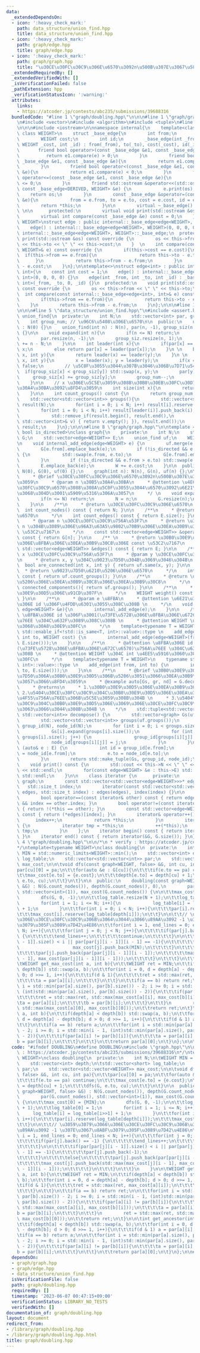 ```yaml
---
data:
  _extendedDependsOn:
  - icon: ':heavy_check_mark:'
    path: data_structure/union_find.hpp
    title: data_structure/union_find.hpp
  - icon: ':heavy_check_mark:'
    path: graph/edge.hpp
    title: graph/edge.hpp
  - icon: ':heavy_check_mark:'
    path: graph/graph.hpp
    title: "\u30CE\u30FC\u30C9\u306E\u6570\u3092n\u500B\u307E\u3067\u5897\u3084\u3059"
  _extendedRequiredBy: []
  _extendedVerifiedWith: []
  _isVerificationFailed: false
  _pathExtension: hpp
  _verificationStatusIcon: ':warning:'
  attributes:
    links:
    - https://atcoder.jp/contests/abc235/submissions/39688316
  bundledCode: "#line 1 \"graph/doubling.hpp\"\n\n\n#line 1 \"graph/graph.hpp\"\n\n\
    \n#include <vector>\n#include <algorithm>\n#include <tuple>\n#line 1 \"graph/edge.hpp\"\
    \n\n\n#include <iostream>\n\nnamespace internal{\n    template<class DERIVED,\
    \ class WEIGHT>\n    struct _base_edge{\n        int from;\n        int to;\n\
    \        WEIGHT cost;\n        int id;\n        _base_edge(int _from, int _to,\
    \ WEIGHT _cost, int _id) : from(_from), to(_to), cost(_cost), id(_id) {}\n\n \
    \       friend bool operator>(const _base_edge &e1, const _base_edge &e){\n  \
    \          return e1.compare(e) > 0;\n        }\n        friend bool operator>=(const\
    \ _base_edge &e1, const _base_edge &e){\n            return e1.compare(e) >= 0;\n\
    \        }\n        friend bool operator<(const _base_edge &e1, const _base_edge\
    \ &e){\n            return e1.compare(e) < 0;\n        }\n        friend bool\
    \ operator<=(const _base_edge &e1, const _base_edge &e){\n            return e1.compare(e)\
    \ <= 0;\n        }\n        friend std::ostream &operator<<(std::ostream &os,\
    \ const _base_edge<DERIVED, WEIGHT> &e) {\n            e.print(os);\n        \
    \    return os;\n        }\n        const _base_edge &operator=(const _base_edge\
    \ &e){\n            from = e.from, to = e.to, cost = e.cost, id = e.id;\n    \
    \        return *this;\n        }\n\n        virtual ~_base_edge() = default;\
    \ \n\n      protected:\n        virtual void print(std::ostream &os) const = 0;\n\
    \        virtual int compare(const _base_edge &e) const = 0;\n    };\n}\n\ntemplate<class\
    \ WEIGHT>\nstruct edge : public internal::_base_edge<edge<WEIGHT>, WEIGHT>{\n\
    \    edge() : internal::_base_edge<edge<WEIGHT>, WEIGHT>(0, 0, 0, 0) {}\n    using\
    \ internal::_base_edge<edge<WEIGHT>, WEIGHT>::_base_edge;\n  protected:\n    void\
    \ print(std::ostream &os) const override {\n        os << this->from << \" \"\
    \ << this->to << \" \" << this->cost;\n    }  \n    int compare(const internal::_base_edge<edge<WEIGHT>,\
    \ WEIGHT>& e) const override {\n        if(this->cost == e.cost){\n          \
    \  if(this->from == e.from){\n                return this->to - e.to;\n      \
    \      }\n            return this->from - e.from;\n        }\n        return this->cost\
    \ - e.cost;\n    }\n};\n\ntemplate<>\nstruct edge<int> : public internal::_base_edge<edge<int>,\
    \ int>{\n    const int cost = 1;\n    edge() : internal::_base_edge<edge<int>,\
    \ int>(0, 0, 0, 0) {}\n    edge(int _from, int _to, int _id) : _base_edge<edge<int>,\
    \ int>(_from, _to, 0, _id) {}\n  protected:\n    void print(std::ostream &os)\
    \ const override {\n        os << this->from << \" \" << this->to;\n    }\n  \
    \  int compare(const internal::_base_edge<edge<int>, int>& e) const override {\n\
    \        if(this->from == e.from){\n            return this->to - e.to;\n    \
    \    }\n        return this->from - e.from;\n    }\n};\n\n\n#line 1 \"data_structure/union_find.hpp\"\
    \n\n\n#line 5 \"data_structure/union_find.hpp\"\n#include <assert.h>\n\nclass\
    \ union_find{\n  private:\n    int N;\n    std::vector<int> par, group_siz;\n\
    \    int group_num; // \u96C6\u5408\u306E\u6570\n\n  public:\n    union_find()\
    \ : N(0) {}\n    union_find(int n) : N(n), par(n, -1), group_siz(n, 1), group_num(n)\
    \ {}\n\n    void expand(int n){\n        if(n <= N) return;\n        N = n;\n\
    \        par.resize(n, -1);\n        group_siz.resize(n, 1);\n        group_num\
    \ += n - N;\n    }\n\n    int leader(int x){\n        if(par[x] == -1) return\
    \ x;\n        else return par[x] = leader(par[x]);\n    }\n \n    bool same(int\
    \ x, int y){\n        return leader(x) == leader(y);\n    }\n \n    bool merge(int\
    \ x, int y){\n        x = leader(x); y = leader(y);\n        if(x == y) return\
    \ false;\n        // \u5C0F\u3055\u3044\u307B\u3046\u306B\u7D71\u5408\n      \
    \  if(group_siz[x] < group_siz[y]) std::swap(x, y);\n        par[y] = x;\n   \
    \     group_siz[x] += group_siz[y];\n        group_num--;\n        return true;\n\
    \    }\n\n    // x \u306E\u5C5E\u3059\u308B\u30B0\u30EB\u30FC\u30D7\u306E\u30B5\
    \u30A4\u30BA\u3092\u8FD4\u3059\n    int size(int x){\n        return group_siz[leader(x)];\n\
    \    }\n\n    int count_groups() const {\n        return group_num;\n    }\n\n\
    \    std::vector<std::vector<int>> groups(){\n        std::vector<std::vector<int>>\
    \ result(N);\n        for(int i = 0; i < N; i++) result[i].reserve(group_siz[i]);\n\
    \        for(int i = 0; i < N; i++) result[leader(i)].push_back(i);\n        result.erase(\n\
    \            std::remove_if(result.begin(), result.end(),\n            [&](const\
    \ std::vector<int>& v) { return v.empty(); }), result.end());\n        return\
    \ result;\n    }\n};\n\n\n#line 8 \"graph/graph.hpp\"\n\ntemplate <typename WEIGHT,\
    \ bool is_directed>\nclass graph{\n    private:\n    int N;\n    std::vector<std::vector<edge<WEIGHT>>>\
    \ G;\n    std::vector<edge<WEIGHT>> E;\n    union_find uf;\n    WEIGHT W = 0;\n\
    \n    void internal_add_edge(edge<WEIGHT> e) {\n        uf.merge(e.from, e.to);\n\
    \        G[e.from].emplace_back(e);\n        if (!is_directed && e.from != e.to)\
    \ {\n            std::swap(e.from, e.to);\n            G[e.from].emplace_back(e);\n\
    \        }\n        if (!is_directed && e.from > e.to) std::swap(e.from, e.to);\n\
    \        E.emplace_back(e);\n        W += e.cost;\n    }\n\n  public:\n    graph():\
    \ N(0), G(0), uf(0) {};\n    graph(int n): N(n), G(n), uf(n) {};\n\n    /**\n\
    \     * @brief \u30CE\u30FC\u30C9\u306E\u6570\u3092n\u500B\u307E\u3067\u5897\u3084\
    \u3059\n     * @param n \u30B5\u30A4\u30BA\n     * @attention \u4ECA\u306E\u30CE\
    \u30FC\u30C9\u6570\u3088\u308A\u5C0F\u3055\u3044\u6570\u3092\u6E21\u3057\u305F\
    \u3068\u304D\u3001\u5909\u5316\u306A\u3057\n     */ \n    void expand(int n){\n\
    \        if(n <= N) return;\n        N = n;\n        G.resize(n);\n        uf.expand(n);\n\
    \    }\n\n    /**\n     * @return \u30CE\u30FC\u30C9\u306E\u6570\n     */\n  \
    \  int count_nodes() const { return N; }\n\n    /**\n     * @return \u8FBA\u306E\
    \u6570\n     */\n    int count_edges() const { return E.size(); }\n\n    /** \n\
    \     * @param n \u30CE\u30FC\u30C9\u756A\u53F7\n     * @return \u30CE\u30FC\u30C9\
    \ n \u304B\u3089\u306E\u96A3\u63A5\u9802\u70B9\u306E\u30EA\u30B9\u30C8\u306E const\
    \ \u53C2\u7167\n     */\n    const std::vector<edge<WEIGHT>> &operator[](int n)\
    \ const { return G[n]; }\n\n    /** \n     * @return \u30B0\u30E9\u30D5\u5168\u4F53\
    \u306E\u8FBA\u306E\u30EA\u30B9\u30C8\u306E const \u53C2\u7167\n     */\n    const\
    \ std::vector<edge<WEIGHT>> &edges() const { return E; }\n\n    /**\n     * @param\
    \ x \u30CE\u30FC\u30C9\u756A\u53F7\n     * @param y \u30CE\u30FC\u30C9\u756A\u53F7\
    \n     * @return x, y \u304C\u9023\u7D50\u304B\u3069\u3046\u304B\n     */\n  \
    \  bool are_connected(int x, int y) { return uf.same(x, y); }\n\n    /**\n   \
    \  * @return \u9023\u7D50\u6210\u5206\u306E\u6570\n     */\n    int count_connected_components()\
    \ const { return uf.count_groups(); }\n\n    /**\n     * @return \u9023\u7D50\u6210\
    \u5206\u306E\u30EA\u30B9\u30C8\u306E\u30EA\u30B9\u30C8\n     */\n    std::vector<std::vector<int>>\
    \ connected_components(){ return uf.groups(); }\n\n    /**\n     * @return \u30B0\
    \u30E9\u30D5\u306E\u91CD\u307F\n     */\n    WEIGHT weight() const { return W;\
    \ }\n\n    /**\n     * @param e \u8FBA\n     * @attention \u6E21\u3057\u305F\u8FBA\
    \u306E id \u306F\u4FDD\u6301\u3055\u308C\u308B \n     */\n    void add_edge(const\
    \ edge<WEIGHT> &e){\n        internal_add_edge(e);\n    }\n\n    /**\n     * @attention\
    \ \u8FBA\u306E id \u306F\u3001(\u73FE\u5728\u306E\u8FBA\u306E\u672C\u6570)\u756A\
    \u76EE \u304C\u632F\u3089\u308C\u308B \n     * @attention WEIGHT \u304C int \u3060\
    \u3068\u30A8\u30E9\u30FC\n     */\n    template<typename T = WEIGHT>\n    typename\
    \ std::enable_if<!std::is_same<T, int>::value>::type \n    add_edge(int from,\
    \ int to, WEIGHT cost) {\n        internal_add_edge(edge<WEIGHT>(from, to, cost,\
    \ E.size()));\n    }\n\n    /**\n     * @attention \u8FBA\u306E id \u306F\u3001\
    (\u73FE\u5728\u306E\u8FBA\u306E\u672C\u6570)\u756A\u76EE \u304C\u632F\u3089\u308C\
    \u308B \n     * @attention WEIGHT \u304C int \u4EE5\u5916\u3060\u3068\u30A8\u30E9\
    \u30FC\n     */\n    template<typename T = WEIGHT>\n    typename std::enable_if<std::is_same<T,\
    \ int>::value>::type \n    add_edge(int from, int to) {\n        internal_add_edge(edge<int>(from,\
    \ to, E.size()));\n    }\n\n    /**\n     * @brief \u30B0\u30E9\u30D5\u3092\u9023\
    \u7D50\u306A\u30B0\u30E9\u30D5\u306B\u5206\u3051\u3066\u30EA\u30B9\u30C8\u306B\
    \u3057\u3066\u8FD4\u3059\n     * @example auto[Gs, gr, nd] = G.decompose();\n\
    \     * @returns\n     * 1.\u30B0\u30E9\u30D5\u306E\u30EA\u30B9\u30C8 \n     *\
    \ 2.\u5404\u30CE\u30FC\u30C9\u304C\u30B0\u30E9\u30D5\u306E\u30EA\u30B9\u30C8\u306E\
    \u4F55\u756A\u76EE\u306B\u5C5E\u3059\u308B\u304B \n     * 3.\u5404\u30CE\u30FC\
    \u30C9\u304C\u30B0\u30E9\u30D5\u306E\u3069\u306E\u30CE\u30FC\u30C9\u306B\u306A\
    \u3063\u3066\u3044\u308B\u304B \n    */\n    std::tuple<std::vector<graph>, std::vector<int>,\
    \ std::vector<int>> decompose() {\n        std::vector<graph> Gs(uf.count_groups());\n\
    \        std::vector<std::vector<int>> groups(uf.groups());\n        std::vector<int>\
    \ group_id(N), node_id(N);\n        for (int i = 0; i < groups.size(); i++) {\n\
    \            Gs[i].expand(groups[i].size());\n            for (int j = 0; j <\
    \ groups[i].size(); j++) {\n                group_id[groups[i][j]] = i;\n    \
    \            node_id[groups[i][j]] = j;\n            }\n        }\n        for\
    \ (auto& e : E) {\n            int id = group_id[e.from];\n            e.from\
    \ = node_id[e.from];\n            e.to = node_id[e.to];\n            Gs[id].add_edge(e);\n\
    \        }\n        return std::make_tuple(Gs, group_id, node_id);\n    }\n\n\
    \    void print() const {\n        std::cout << this->N << \" \" << this->E.size()\
    \ << std::endl;\n        for(const edge<WEIGHT> &e : this->E) std::cout << e <<\
    \ std::endl;\n    }\n\n    class iterator {\n      private:\n        friend class\
    \ graph;\n        const std::vector<std::vector<edge<WEIGHT>>>* edges;\n     \
    \   std::size_t index;\n        iterator(const std::vector<std::vector<edge<WEIGHT>>>*\
    \ edges, std::size_t index) : edges(edges), index(index) {}\n\n      public:\n\
    \        bool operator==(const iterator& other) const { return edges == other.edges\
    \ && index == other.index; }\n        bool operator!=(const iterator& other) const\
    \ { return !(*this == other); }\n        const std::vector<edge<WEIGHT>> &operator*()\
    \ const { return (*edges)[index]; }\n        iterator& operator++() {\n      \
    \      index++;\n            return *this;\n        }\n        iterator operator++(int)\
    \ {\n            iterator tmp = *this;\n            ++(*this);\n            return\
    \ tmp;\n        }\n    };\n    iterator begin() const { return iterator(&G, 0);\
    \ }\n    iterator end() const { return iterator(&G, G.size()); }\n};\n\n\n#line\
    \ 4 \"graph/doubling.hpp\"\n\n/*\n * verify : https://atcoder.jp/contests/abc235/submissions/39688316\n\
    */\ntemplate<typename WEIGHT>\nclass doubling{\n  private:\n    int N;\n\tWEIGHT\
    \ MIN = std::numeric_limits<WEIGHT>::min();\n    std::vector<int> depth;\n\tstd::vector<short>\
    \ log_table;\n    std::vector<std::vector<int>> par;\n    std::vector<std::vector<WEIGHT>>\
    \ max_cost;\n\n\tvoid dfs(const graph<WEIGHT, false> &G, int cu, int pa){\n\t\t\
    par[cu][0] = pa;\n\t\tfor(auto &e : G[cu]){\n\t\t\tif(e.to == pa) continue;\n\t\
    \t\tmax_cost[e.to] = {e.cost};\n\t\t\tdepth[e.to] = depth[cu] + 1;\n\t\t\tdfs(G,\
    \ e.to, cu);\n\t\t}\n\t}\n\n  public:\n    doubling(const graph<WEIGHT, false>\
    \ &G) : N(G.count_nodes()), depth(G.count_nodes(), 0),\n        par(G.count_nodes(),\
    \ std::vector<int>(1)), max_cost(G.count_nodes()) {\n\n\t\tmax_cost[0] = {MIN};\n\
    \        dfs(G, 0, -1);\n\n\t\tlog_table.resize(N + 1);\n\t\tlog_table[0] = 1;\n\
    \        for(int i = 1; i <= N; i++){\n            log_table[i] = log_table[i>>1]\
    \ + 1;\n        }\n\t\tfor(int i = 0; i < N; i++){\n\t\t\tpar[i].reserve(log_table[depth[i]]);\n\
    \t\t\tmax_cost[i].reserve(log_table[depth[i]]);\n\t\t}\n\n\t\t// \u3059\u3079\u3066\
    \u306E\u30CE\u30FC\u30C9\u306B\u3064\u3044\u3066\u89AA\u3092 -1 \u307E\u3067\u8ABF\
    \u3079\u305F\u3089\u7D42\u4E86\n\t\tfor(int i = 1, end_lines = 0; end_lines <\
    \ N; i++){\n\t\t\tfor(int j = 0; j < N; j++){\n\t\t\t\tif(par[j].back() == -1)\
    \ {\n\t\t\t\t\tend_lines++;\n\t\t\t\t\tcontinue;\n\t\t\t\t}\n\n\t\t\t\tif(par[par[j][i\
    \ - 1]].size() < i || par[par[j][i - 1]][i - 1] == -1){\n\t\t\t\t\tpar[j].push_back(-1);\n\
    \                    max_cost[j].push_back(MIN);\n\t\t\t\t}\n\t\t\t\telse{\n\t\
    \t\t\t\tpar[j].push_back(par[par[j][i - 1]][i - 1]);\n\t\t\t\t\tmax_cost[j].push_back(std::max(max_cost[j][i\
    \ - 1], max_cost[par[j][i - 1]][i - 1]));\n\t\t\t\t}\n\t\t\t}\n\t\t}\n    }\n\n\
    \tWEIGHT get_max_cost(int a, int b){\n\t\tWEIGHT ret = MIN;\n\t\tif(depth[a] <\
    \ depth[b]) std::swap(a, b);\n\t\tfor(int i = 0, d = depth[a] - depth[b]; d >\
    \ 0; d >>= 1, i++){\n\t\t\tif(d & 1){\n\t\t\t\tret = std::max(ret, max_cost[a][i]);\n\
    \t\t\t\ta = par[a][i];\n\t\t\t}\n\t\t}\n\t\tif(a == b) return ret;\n\n\t\tfor(int\
    \ i = std::min(par[a].size(), par[b].size()) - 2; i >= 0; i = std::min(i - 1,\
    \ (int)std::min(par[a].size(), par[b].size()) - 2)){\n\t\t\tif(par[a][i] != par[b][i]){\n\
    \t\t\t\tret = std::max(ret, std::max(max_cost[a][i], max_cost[b][i]));\n\t\t\t\
    \ta = par[a][i];\n\t\t\t\tb = par[b][i];\n\t\t\t}\n\t\t}\n        ret = std::max(ret,\
    \ std::max(max_cost[a][0], max_cost[b][0]));\n\t\treturn ret;\n\t}\n\n\tint get_ancestor(int\
    \ a, int b){\n\t\tif(depth[a] < depth[b]) std::swap(a, b);\n\t\tfor(int i = 0,\
    \ d = depth[a] - depth[b]; d > 0; d >>= 1, i++){\n\t\t\tif(d & 1) a = par[a][i];\n\
    \t\t}\n\t\tif(a == b) return a;\n\n\t\tfor(int i = std::min(par[a].size(), par[b].size())\
    \ - 2; i >= 0; i = std::min(i - 1, (int)std::min(par[a].size(), par[b].size())\
    \ - 2)){\n\t\t\tif(par[a][i] != par[b][i]){\n\t\t\t\ta = par[a][i];\n\t\t\t\t\
    b = par[b][i];\n\t\t\t}\n\t\t}\n\t\treturn par[a][0];\n\t}\n};\n\n\n"
  code: "#ifndef DOUBLING\n#define DOUBLING\n#include \"graph.hpp\"\n\n/*\n * verify\
    \ : https://atcoder.jp/contests/abc235/submissions/39688316\n*/\ntemplate<typename\
    \ WEIGHT>\nclass doubling{\n  private:\n    int N;\n\tWEIGHT MIN = std::numeric_limits<WEIGHT>::min();\n\
    \    std::vector<int> depth;\n\tstd::vector<short> log_table;\n    std::vector<std::vector<int>>\
    \ par;\n    std::vector<std::vector<WEIGHT>> max_cost;\n\n\tvoid dfs(const graph<WEIGHT,\
    \ false> &G, int cu, int pa){\n\t\tpar[cu][0] = pa;\n\t\tfor(auto &e : G[cu]){\n\
    \t\t\tif(e.to == pa) continue;\n\t\t\tmax_cost[e.to] = {e.cost};\n\t\t\tdepth[e.to]\
    \ = depth[cu] + 1;\n\t\t\tdfs(G, e.to, cu);\n\t\t}\n\t}\n\n  public:\n    doubling(const\
    \ graph<WEIGHT, false> &G) : N(G.count_nodes()), depth(G.count_nodes(), 0),\n\
    \        par(G.count_nodes(), std::vector<int>(1)), max_cost(G.count_nodes())\
    \ {\n\n\t\tmax_cost[0] = {MIN};\n        dfs(G, 0, -1);\n\n\t\tlog_table.resize(N\
    \ + 1);\n\t\tlog_table[0] = 1;\n        for(int i = 1; i <= N; i++){\n       \
    \     log_table[i] = log_table[i>>1] + 1;\n        }\n\t\tfor(int i = 0; i < N;\
    \ i++){\n\t\t\tpar[i].reserve(log_table[depth[i]]);\n\t\t\tmax_cost[i].reserve(log_table[depth[i]]);\n\
    \t\t}\n\n\t\t// \u3059\u3079\u3066\u306E\u30CE\u30FC\u30C9\u306B\u3064\u3044\u3066\
    \u89AA\u3092 -1 \u307E\u3067\u8ABF\u3079\u305F\u3089\u7D42\u4E86\n\t\tfor(int\
    \ i = 1, end_lines = 0; end_lines < N; i++){\n\t\t\tfor(int j = 0; j < N; j++){\n\
    \t\t\t\tif(par[j].back() == -1) {\n\t\t\t\t\tend_lines++;\n\t\t\t\t\tcontinue;\n\
    \t\t\t\t}\n\n\t\t\t\tif(par[par[j][i - 1]].size() < i || par[par[j][i - 1]][i\
    \ - 1] == -1){\n\t\t\t\t\tpar[j].push_back(-1);\n                    max_cost[j].push_back(MIN);\n\
    \t\t\t\t}\n\t\t\t\telse{\n\t\t\t\t\tpar[j].push_back(par[par[j][i - 1]][i - 1]);\n\
    \t\t\t\t\tmax_cost[j].push_back(std::max(max_cost[j][i - 1], max_cost[par[j][i\
    \ - 1]][i - 1]));\n\t\t\t\t}\n\t\t\t}\n\t\t}\n    }\n\n\tWEIGHT get_max_cost(int\
    \ a, int b){\n\t\tWEIGHT ret = MIN;\n\t\tif(depth[a] < depth[b]) std::swap(a,\
    \ b);\n\t\tfor(int i = 0, d = depth[a] - depth[b]; d > 0; d >>= 1, i++){\n\t\t\
    \tif(d & 1){\n\t\t\t\tret = std::max(ret, max_cost[a][i]);\n\t\t\t\ta = par[a][i];\n\
    \t\t\t}\n\t\t}\n\t\tif(a == b) return ret;\n\n\t\tfor(int i = std::min(par[a].size(),\
    \ par[b].size()) - 2; i >= 0; i = std::min(i - 1, (int)std::min(par[a].size(),\
    \ par[b].size()) - 2)){\n\t\t\tif(par[a][i] != par[b][i]){\n\t\t\t\tret = std::max(ret,\
    \ std::max(max_cost[a][i], max_cost[b][i]));\n\t\t\t\ta = par[a][i];\n\t\t\t\t\
    b = par[b][i];\n\t\t\t}\n\t\t}\n        ret = std::max(ret, std::max(max_cost[a][0],\
    \ max_cost[b][0]));\n\t\treturn ret;\n\t}\n\n\tint get_ancestor(int a, int b){\n\
    \t\tif(depth[a] < depth[b]) std::swap(a, b);\n\t\tfor(int i = 0, d = depth[a]\
    \ - depth[b]; d > 0; d >>= 1, i++){\n\t\t\tif(d & 1) a = par[a][i];\n\t\t}\n\t\
    \tif(a == b) return a;\n\n\t\tfor(int i = std::min(par[a].size(), par[b].size())\
    \ - 2; i >= 0; i = std::min(i - 1, (int)std::min(par[a].size(), par[b].size())\
    \ - 2)){\n\t\t\tif(par[a][i] != par[b][i]){\n\t\t\t\ta = par[a][i];\n\t\t\t\t\
    b = par[b][i];\n\t\t\t}\n\t\t}\n\t\treturn par[a][0];\n\t}\n};\n\n#endif\n"
  dependsOn:
  - graph/graph.hpp
  - graph/edge.hpp
  - data_structure/union_find.hpp
  isVerificationFile: false
  path: graph/doubling.hpp
  requiredBy: []
  timestamp: '2023-06-07 00:47:15+09:00'
  verificationStatus: LIBRARY_NO_TESTS
  verifiedWith: []
documentation_of: graph/doubling.hpp
layout: document
redirect_from:
- /library/graph/doubling.hpp
- /library/graph/doubling.hpp.html
title: graph/doubling.hpp
---
```


